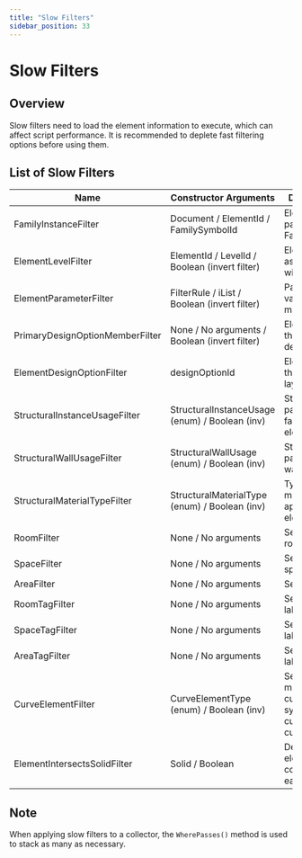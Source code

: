 ```yaml
---
title: "Slow Filters"
sidebar_position: 33
---
```


# Slow Filters
## Overview
Slow filters need to load the element information to execute, which can affect script performance. It is recommended to deplete fast filtering options before using them.

## List of Slow Filters
| Name                          | Constructor Arguments                         | Description                               |
|-------------------------------|-----------------------------------------------|-------------------------------------------|
| FamilyInstanceFilter          | Document / ElementId / FamilySymbolId         | Elements of a particular FamilySymbol     |
| ElementLevelFilter            | ElementId / LevelId / Boolean (invert filter) | Elements associated with a level          |
| ElementParameterFilter        | FilterRule / iList / Boolean (invert filter)  | Parameter value matching                  |
| PrimaryDesignOptionMemberFilter| None / No arguments / Boolean (invert filter)| Elements of the main design option        |
| ElementDesignOptionFilter     | designOptionId                                | Elements of the active layout option      |
| StructuralInstanceUsageFilter | StructuralInstanceUsage (enum) / Boolean (inv)| Structural use parameter for family elements|
| StructuralWallUsageFilter     | StructuralWallUsage (enum) / Boolean (inv)    | Structural use parameter for walls        |
| StructuralMaterialTypeFilter  | StructuralMaterialType (enum) / Boolean (inv) | Type of material applied to elements      |
| RoomFilter                    | None / No arguments                           | Search for rooms                          |
| SpaceFilter                   | None / No arguments                           | Search spaces                             |
| AreaFilter                    | None / No arguments                           | Search areas                              |
| RoomTagFilter                 | None / No arguments                           | Search room labels                        |
| SpaceTagFilter                | None / No arguments                           | Search space labels                       |
| AreaTagFilter                 | None / No arguments                           | Search area labels                        |
| CurveElementFilter            | CurveElementType (enum) / Boolean (inv)       | Searches for model curves, symbolic curves, detail curves, etc.|
| ElementIntersectsSolidFilter  | Solid / Boolean                               | Detects elements that collide with each other|

## Note
When applying slow filters to a collector, the `WherePasses()` method is used to stack as many as necessary.
